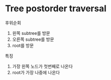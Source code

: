 # Tree postorder traversal

후위순회

1. 왼쪽 subtree를 방문
2. 오른쪽 subtree를 방문
3. root를 방문

특징
1. 가장 왼쪽 노드가 첫번째로 나온다
2. root가 가장 나중에 나온다
